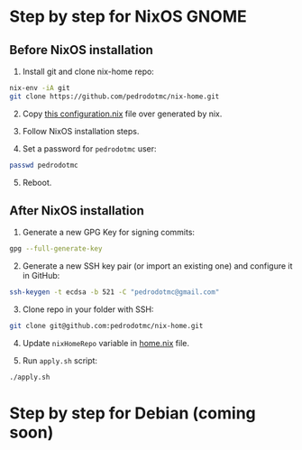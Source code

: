 # Step by step for NixOS GNOME

## Before NixOS installation

1. Install git and clone nix-home repo:

```bash
nix-env -iA git
git clone https://github.com/pedrodotmc/nix-home.git
```

2. Copy [this configuration.nix](system/configuration.nix) file over generated by nix.

3. Follow NixOS installation steps.

4. Set a password for `pedrodotmc` user:

```bash
passwd pedrodotmc
```

5. Reboot.

## After NixOS installation

1. Generate a new GPG Key for signing commits:

```bash
gpg --full-generate-key
```

2. Generate a new SSH key pair (or import an existing one) and configure it in GitHub:

```bash
ssh-keygen -t ecdsa -b 521 -C "pedrodotmc@gmail.com"
```

3. Clone repo in your folder with SSH:

```bash
git clone git@github.com:pedrodotmc/nix-home.git
```

4. Update `nixHomeRepo` variable in [home.nix](user/home.nix) file.

5. Run `apply.sh` script:

```bash
./apply.sh
```

# Step by step for Debian (coming soon)
